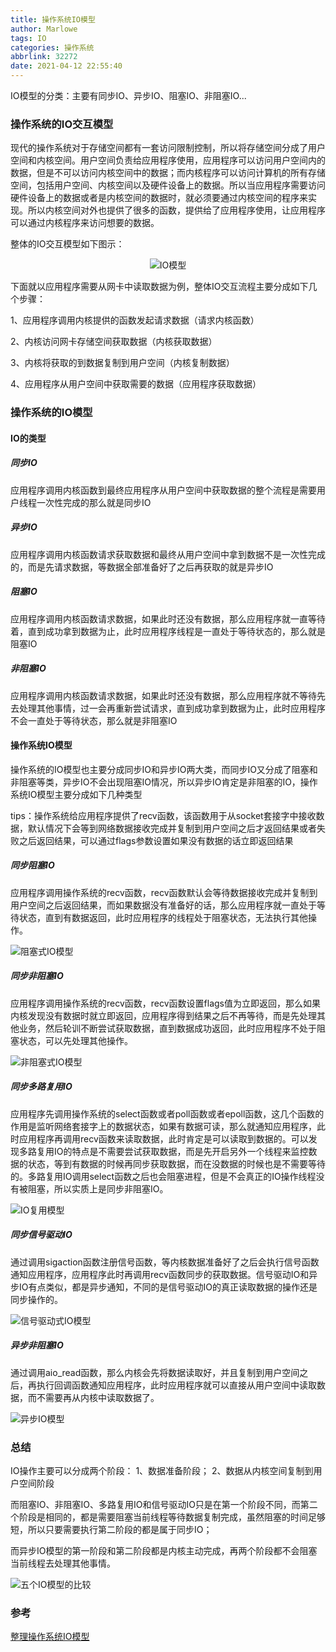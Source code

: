```yaml
---
title: 操作系统IO模型
author: Marlowe
tags: IO
categories: 操作系统
abbrlink: 32272
date: 2021-04-12 22:55:40
---
```

IO模型的分类：主要有同步IO、异步IO、阻塞IO、非阻塞IO...
<!--more-->

### 操作系统的IO交互模型
现代的操作系统对于存储空间都有一套访问限制控制，所以将存储空间分成了用户空间和内核空间。用户空间负责给应用程序使用，应用程序可以访问用户空间内的数据，但是不可以访问内核空间中的数据；而内核程序可以访问计算机的所有存储空间，包括用户空间、内核空间以及硬件设备上的数据。所以当应用程序需要访问硬件设备上的数据或者是内核空间的数据时，就必须要通过内核空间的程序来实现。所以内核空间对外也提供了很多的函数，提供给了应用程序使用，让应用程序可以通过内核程序来访问想要的数据。

整体的IO交互模型如下图示：


<center>

![IO模型](https://img2020.cnblogs.com/blog/822135/202008/822135-20200822113802875-438037925.jpg)
</center>

下面就以应用程序需要从网卡中读取数据为例，整体IO交互流程主要分成如下几个步骤：

1、应用程序调用内核提供的函数发起请求数据（请求内核函数）

2、内核访问网卡存储空间获取数据（内核获取数据）

3、内核将获取的到数据复制到用户空间（内核复制数据）

4、应用程序从用户空间中获取需要的数据（应用程序获取数据）


### 操作系统的IO模型

#### IO的类型

##### 同步IO
应用程序调用内核函数到最终应用程序从用户空间中获取数据的整个流程是需要用户线程一次性完成的那么就是同步IO
##### 异步IO
应用程序调用内核函数请求获取数据和最终从用户空间中拿到数据不是一次性完成的，而是先请求数据，等数据全部准备好了之后再获取的就是异步IO
##### 阻塞IO
应用程序调用内核函数请求数据，如果此时还没有数据，那么应用程序就一直等待着，直到成功拿到数据为止，此时应用程序线程是一直处于等待状态的，那么就是阻塞IO
##### 非阻塞IO
应用程序调用内核函数请求数据，如果此时还没有数据，那么应用程序就不等待先去处理其他事情，过一会再重新尝试请求，直到成功拿到数据为止，此时应用程序不会一直处于等待状态，那么就是非阻塞IO

#### 操作系统IO模型

操作系统的IO模型也主要分成同步IO和异步IO两大类，而同步IO又分成了阻塞和非阻塞等类，异步IO不会出现阻塞IO情况，所以异步IO肯定是非阻塞的IO，操作系统IO模型主要分成如下几种类型

tips：操作系统给应用程序提供了recv函数，该函数用于从socket套接字中接收数据，默认情况下会等到网络数据接收完成并复制到用户空间之后才返回结果或者失败之后返回结果，可以通过flags参数设置如果没有数据的话立即返回结果

##### 同步阻塞IO
应用程序调用操作系统的recv函数，recv函数默认会等待数据接收完成并复制到用户空间之后返回结果，而如果数据没有准备好的话，那么应用程序就一直处于等待状态，直到有数据返回，此时应用程序的线程处于阻塞状态，无法执行其他操作。

![阻塞式IO模型](https://img2020.cnblogs.com/blog/822135/202008/822135-20200822113951905-729226562.png)

##### 同步非阻塞IO

应用程序调用操作系统的recv函数，recv函数设置flags值为立即返回，那么如果内核发现没有数据时就立即返回，应用程序得到结果之后不再等待，而是先处理其他业务，然后轮训不断尝试获取数据，直到数据成功返回，此时应用程序不处于阻塞状态，可以先处理其他操作。

![非阻塞式IO模型](https://img2020.cnblogs.com/blog/822135/202008/822135-20200822114002754-1449355088.png)


##### 同步多路复用IO
应用程序先调用操作系统的select函数或者poll函数或者epoll函数，这几个函数的作用是监听网络套接字上的数据状态，如果有数据可读，那么就通知应用程序，此时应用程序再调用recv函数来读取数据，此时肯定是可以读取到数据的。可以发现多路复用IO的特点是不需要尝试获取数据，而是先开启另外一个线程来监控数据的状态，等到有数据的时候再同步获取数据，而在没数据的时候也是不需要等待的。多路复用IO调用select函数之后也会阻塞进程，但是不会真正的IO操作线程没有被阻塞，所以实质上是同步非阻塞IO。

![IO复用模型](https://img2020.cnblogs.com/blog/822135/202008/822135-20200822114012305-1459703301.png)


##### 同步信号驱动IO
通过调用sigaction函数注册信号函数，等内核数据准备好了之后会执行信号函数通知应用程序，应用程序此时再调用recv函数同步的获取数据。信号驱动IO和异步IO有点类似，都是异步通知，不同的是信号驱动IO的真正读取数据的操作还是同步操作的。

![信号驱动式IO模型](https://img2020.cnblogs.com/blog/822135/202008/822135-20200822114022469-901782026.png)


##### 异步非阻塞IO
通过调用aio_read函数，那么内核会先将数据读取好，并且复制到用户空间之后，再执行回调函数通知应用程序，此时应用程序就可以直接从用户空间中读取数据，而不需要再从内核中读取数据了。

![异步IO模型](https://img2020.cnblogs.com/blog/822135/202008/822135-20200822114030526-1381972581.png)


### 总结

IO操作主要可以分成两个阶段：
1、数据准备阶段；
2、数据从内核空间复制到用户空间阶段

而阻塞IO、非阻塞IO、多路复用IO和信号驱动IO只是在第一个阶段不同，而第二个阶段是相同的，都是需要阻塞当前线程等待数据复制完成，虽然阻塞的时间足够短，所以只要需要执行第二阶段的都是属于同步IO；

而异步IO模型的第一阶段和第二阶段都是内核主动完成，再两个阶段都不会阻塞当前线程去处理其他事情。

![五个IO模型的比较](https://img2020.cnblogs.com/blog/822135/202008/822135-20200822114039435-799023548.png)
### 参考

[整理操作系统IO模型](https://www.cnblogs.com/jackion5/p/13544927.html)